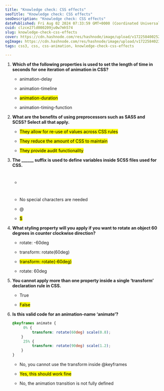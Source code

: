 ```yaml
---
title: "Knowledge check: CSS effects"
seoTitle: "Knowledge check: CSS effects"
seoDescription: "Knowledge check: CSS effects"
datePublished: Fri Aug 02 2024 07:33:59 GMT+0000 (Coordinated Universal Time)
cuid: clzce27ld000209ju0w7mh574
slug: knowledge-check-css-effects
cover: https://cdn.hashnode.com/res/hashnode/image/upload/v1722584002526/1d8a6dbf-cffe-45f7-9fd9-d35d62427b5f.png
ogImage: https://cdn.hashnode.com/res/hashnode/image/upload/v1722584023403/e6e9dd0d-824c-413c-aeb1-9915f573f5a0.png
tags: css3, css, css-animation, knowledge-check-css-effects

---
```


1. **Which of the following properties is used to set the length of time in seconds for one iteration of animation in CSS?**
    
    * animation-delay
        
    * animation-timeline
        
    * <mark>animation-duration</mark>
        
    * animation-timing-function
        
2. **What are the benefits of using preprocessors such as SASS and SCSS? Select all that apply.**
    
    * <mark>They allow for re-use of values across CSS rules</mark>
        
    * <mark>They reduce the amount of CSS to maintain</mark>
        
    * <mark>They provide audit functionality</mark>
        
3. **The \_\_\_\_\_\_ suffix is used to define variables inside SCSS files used for CSS.**
    
    * #
        
    * No special characters are needed
        
    * @
        
    * <mark>$</mark>
        
4. **What styling property will you apply if you want to rotate an object 60 degrees in counter clockwise direction?**
    
    * rotate: -60deg
        
    * transform: rotate(60deg)
        
    * <mark>transform: rotate(-60deg)</mark>
        
    * rotate: 60deg
        
5. **You cannot apply more than one property inside a single ‘transform’ declaration rule in CSS.**
    
    * True
        
    * <mark>False</mark>
        
6. **Is this valid code for an animation-name ‘animate’?**
    
    ```css
    @keyframes animate {
         0% {
             transform: rotate(60deg) scale(0.8);
        }
         25% {
             transform: rotate(90deg) scale(1.2);
        }
    }
    ```
    
    * No, you cannot use the transform inside @keyframes
        
    * <mark>Yes, this should work fine</mark>
        
    * No, the animation transition is not fully defined